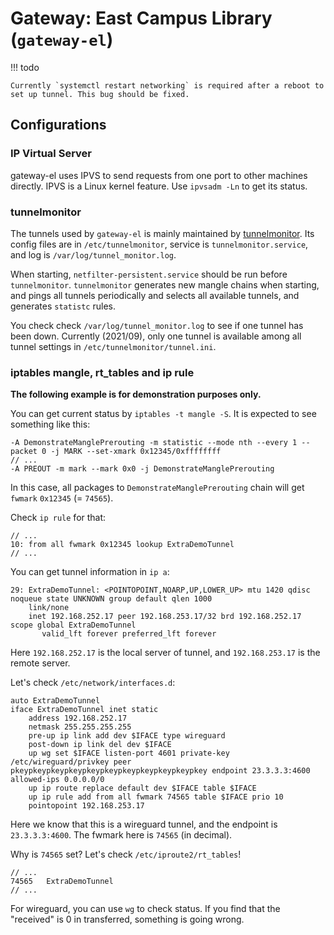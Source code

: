 # Gateway: East Campus Library (`gateway-el`)

!!! todo

	Currently `systemctl restart networking` is required after a reboot to set up tunnel. This bug should be fixed.

## Configurations

### IP Virtual Server

gateway-el uses IPVS to send requests from one port to other machines directly. IPVS is a Linux kernel feature. Use `ipvsadm -Ln` to get its status.

### tunnelmonitor

The tunnels used by `gateway-el` is mainly maintained by [tunnelmonitor](https://github.com/ustclug/tunnelmonitor). Its config files are in `/etc/tunnelmonitor`, service is `tunnelmonitor.service`, and log is `/var/log/tunnel_monitor.log`.

When starting, `netfilter-persistent.service` should be run before `tunnelmonitor`. `tunnelmonitor` generates new mangle chains when starting, and pings all tunnels periodically and selects all available tunnels, and generates `statistc` rules.

You check check `/var/log/tunnel_monitor.log` to see if one tunnel has been down. Currently (2021/09), only one tunnel is available among all tunnel settings in `/etc/tunnelmonitor/tunnel.ini`.

### iptables mangle, rt_tables and ip rule

**The following example is for demonstration purposes only.**

You can get current status by `iptables -t mangle -S`. It is expected to see something like this:

```
-A DemonstrateManglePrerouting -m statistic --mode nth --every 1 --packet 0 -j MARK --set-xmark 0x12345/0xffffffff
// ...
-A PREOUT -m mark --mark 0x0 -j DemonstrateManglePrerouting
```

In this case, all packages to `DemonstrateManglePrerouting` chain will get `fwmark` `0x12345` (= `74565`).

Check `ip rule` for that:

```
// ...
10:	from all fwmark 0x12345 lookup ExtraDemoTunnel
// ...
```

You can get tunnel information in `ip a`:

```
29: ExtraDemoTunnel: <POINTOPOINT,NOARP,UP,LOWER_UP> mtu 1420 qdisc noqueue state UNKNOWN group default qlen 1000
    link/none
    inet 192.168.252.17 peer 192.168.253.17/32 brd 192.168.252.17 scope global ExtraDemoTunnel
       valid_lft forever preferred_lft forever
```

Here `192.168.252.17` is the local server of tunnel, and `192.168.253.17` is the remote server.

Let's check `/etc/network/interfaces.d`:

``` title="/etc/network/interfaces.d/03ExtraDemoTunnel"
auto ExtraDemoTunnel
iface ExtraDemoTunnel inet static
	address 192.168.252.17
	netmask 255.255.255.255
	pre-up ip link add dev $IFACE type wireguard
	post-down ip link del dev $IFACE
	up wg set $IFACE listen-port 4601 private-key /etc/wireguard/privkey peer pkeypkeypkeypkeypkeypkeypkeypkeypkeypkeypkey endpoint 23.3.3.3:4600 allowed-ips 0.0.0.0/0
	up ip route replace default dev $IFACE table $IFACE
	up ip rule add from all fwmark 74565 table $IFACE prio 10
	pointopoint 192.168.253.17
```

Here we know that this is a wireguard tunnel, and the endpoint is `23.3.3.3:4600`. The fwmark here is `74565` (in decimal).

Why is `74565` set? Let's check `/etc/iproute2/rt_tables`!

```
// ...
74565	ExtraDemoTunnel
// ...
```

For wireguard, you can use `wg` to check status. If you find that the "received" is 0 in transferred, something is going wrong.
